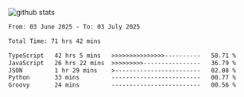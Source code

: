 
![github stats](https://github-readme-stats.vercel.app/api?username=realmahd1&show_icons=true&theme=codeSTACKr&hide_rank=true&count_private=true)

<!--START_SECTION:waka-->

```txt
From: 03 June 2025 - To: 03 July 2025

Total Time: 71 hrs 42 mins

TypeScript   42 hrs 5 mins   >>>>>>>>>>>>>>>----------   58.71 %
JavaScript   26 hrs 22 mins  >>>>>>>>>----------------   36.79 %
JSON         1 hr 29 mins    >------------------------   02.08 %
Python       33 mins         -------------------------   00.77 %
Groovy       24 mins         -------------------------   00.56 %
```

<!--END_SECTION:waka-->

